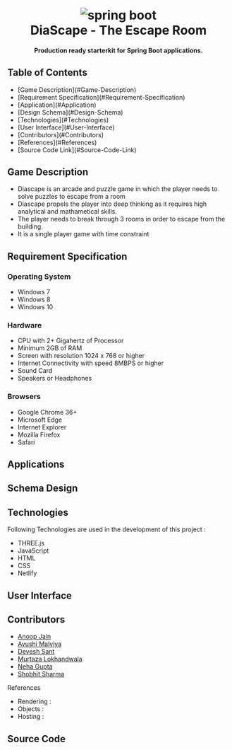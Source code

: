 <h1 align="center">
  <br>
  <a><img src="https://github.com/khandelwal-arpit/springboot-starterkit/blob/master/docs/images/spring-framework.png" alt="spring boot"></a>
  <br>
  DiaScape - The Escape Room
  <br>
</h1>

<h4 align="center">Production ready starterkit for Spring Boot applications.</h4>


## Table of Contents ##
<ul>
  <li> [Game Description](#Game-Description)</li>
  <li>[Requirement Specification](#Requirement-Specification)</li>
  <li> [Application](#Application)</li>
  <li> [Design Schema](#Design-Schema)</li>
  <li> [Technologies](#Technologies)</li>
  <li> [User Interface](#User-Interface)</li>
  <li> [Contributors](#Contributors)</li>
  <li> [References](#References)</li>
  <li> [Source Code Link](#Source-Code-Link)</li>
</ul>

## Game Description ##
<ul>
  <li> Diascape is an arcade and puzzle game in which the player needs to solve puzzles to escape from a room</li>
  <li> Diascape propels the player into deep thinking as it requires high analytical and mathametical skills.</li>
  <li> The player needs to break through 3 rooms in order to escape from the building.</li>
  <li> It is a single player game with time constraint</li>
</ul>

## Requirement Specification ##

<h3> Operating System </h3>
<ul>
  <li> Windows 7 </li>
  <li> Windows 8 </li>
  <li> Windows 10 </li>
</ul>

<h3> Hardware </h3>
<ul> 
  <li> CPU with 2+ Gigahertz of Processor </li>
  <li> Minimum 2GB of RAM </li>
  <li> Screen with resolution 1024 x 768 or higher </li>
  <li> Internet Connectivity with speed 8MBPS or higher </li>
  <li> Sound Card </li>
  <li> Speakers or Headphones </li>
</ul>

<h3> Browsers </h3>
<ul> 
  <li> Google Chrome 36+ </li>
  <li> Microsoft Edge  </li>
  <li> Internet Explorer </li>
  <li> Mozilla Firefox </li>
  <li> Safari </li>
</ul>

## Applications ##

## Schema Design ##

## Technologies ##

Following Technologies are used in the development of this project :

<ul> 
  <li> THREE.js </li>
  <li> JavaScript  </li>
  <li> HTML </li>
  <li> CSS </li>
  <li> Netlify </li>
</ul>

## User Interface ##

## Contributors ##

<ul>
  <li><a href="https://github.com/anoop-diaspark/">Anoop Jain</a></li>
  <li><a href="https://github.com/AyushiMalviya/">Ayushi Malviya</a></li>
  <li><a href="https://github.com/DeveshWebdunia/">Devesh Sant</a></li>
  <li><a href="https://github.com/murtazalokhandwala7424/">Murtaza Lokhandwala</a></li>
  <li><a href="https://github.com/nguptadiaspark243/">Neha Gupta </a></li>
  <li><a href="https://github.com/shobhitsharma380/">Shobhit Sharma</a></li>
</ul
  
## References ##

<ul>
  <li> Rendering : <a href="www.threejs.org"></a> </li>
  <li> Objects : <a href="www.sketchfab.com"></a> </li>
  <li> Hosting : <a href="www.netlify.com"></a> </li>
</ul>

## Source Code ##

<a href="https://github.com/DiaScape/DiaScape"></a>
